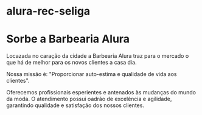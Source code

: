 # alura-rec-seliga

<h1>Sorbe a Barbearia Alura</h1>

<p>Locazada no caração da cidade a Barbearia Alura traz para o mercado o que há de melhor
para os novos clientes a casa dia.</p>

<p>Nossa missão é: "Proporcionar auto-estima e qualidade de vida aos clientes".</p>

<p>Oferecemos profissionais esperientes e antenados às mudanças do mundo da moda. O
atendimento possui oadrão de excelência e agilidade, garantindo qualidade e satisfação dos
nossos clientes.</p>
